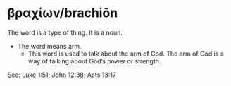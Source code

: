 # βραχίων/brachiōn
The word is a type of thing. It is a noun. 

* The word means arm.
    * This word is used to talk about the arm of God. The arm of God is a way of talking about God’s power or strength.

See: Luke 1:51; John 12:38; Acts 13:17
